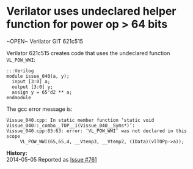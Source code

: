 
Verilator uses undeclared helper function for power op > 64 bits
================================================================

~OPEN~ Verilator GIT 621c515

Verilator 621c515 creates code that uses the undeclared function `VL_POW_WWI`:

    :::Verilog
    module issue_040(a, y);
      input [3:0] a;
      output [3:0] y;
      assign y = 65'd2 ** a;
    endmodule

The gcc error message is:

    Vissue_040.cpp: In static member function ‘static void Vissue_040::_combo__TOP__1(Vissue_040__Syms*)’:
    Vissue_040.cpp:83:63: error: ‘VL_POW_WWI’ was not declared in this scope
         VL_POW_WWI(65,65,4, __Vtemp3, __Vtemp2, (IData)(vlTOPp->a));

**History:**  
2014-05-05 Reported as [Issue #761](http://www.veripool.org/issues/761-Verilator-Verilator-uses-undeclared-helper-function-for-power-op-64-bits)
